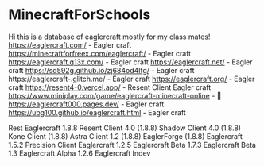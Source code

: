 # MinecraftForSchools
Hi this is a database of eaglercraft mostly for my class mates!
https://eaglercraft.com/ - Eagler craft
https://minecraftforfreex.com/eaglercraft/ - Eagler craft
https://eaglercraft.q13x.com/ - Eagler craft
https://eaglercraft.net/ - Eagler craft
https://sd592g.github.io/zj684od4lfg/ - Eagler craft
https://eaglercraft-.glitch.me/ - Eagler craft
https://eaglercraft.org/ - Eagler craft
https://resent4-0.vercel.app/ - Resent Client Eagler craft
https://www.miniplay.com/game/eaglercraft-minecraft-online - 💩
https://eaglercraft000.pages.dev/ - Eagler craft
https://ubg100.github.io/eaglercraft.html - Eagler craft

Rest
Eaglercraft 1.8.8
Resent Client 4.0 (1.8.8)
Shadow Client 4.0 (1.8.8)
Kone Client (1.8.8)
Astra Client 1.2 (1.8.8)
EaglerForge (1.8.8)
Eaglercraft 1.5.2
Precision Client
Eaglercraft 1.2.5
Eaglercraft Beta 1.7.3
Eaglercraft Beta 1.3
Eaglercraft Alpha 1.2.6
Eaglercraft Indev
